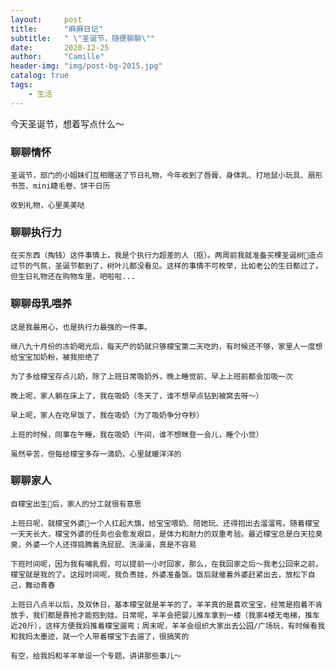 ```yaml
---
layout:     post
title:      "麻麻日记"
subtitle:   " \"圣诞节，随便聊聊\""
date:       2020-12-25
author:     "Camille"
header-img: "img/post-bg-2015.jpg"
catalog: true
tags:
    - 生活
---
```

今天圣诞节，想着写点什么～  
### 聊聊情怀
    圣诞节，部门的小姐妹们互相赠送了节日礼物，今年收到了唇膏、身体乳、打地鼠小玩具、扇形书签、mini睫毛卷、饼干日历  
    
    收到礼物，心里美美哒

### 聊聊执行力
    在买东西（掏钱）这件事情上，我是个执行力超差的人（抠）。两周前我就准备买棵圣诞树🌲造点过节的气氛，圣诞节都到了，树叶儿都没看见。这样的事情不可枚举，比如老公的生日都过了，但生日礼物还在购物车里，吧啦啦...  

### 聊聊母乳喂养
    这是我最用心，也是执行力最强的一件事。  
    
    继八九十月份的冻奶喝光后，每天产的奶就只够檬宝第二天吃的，有时候还不够，家里人一度想给宝宝加奶粉，被我拒绝了

    为了多给檬宝存点儿奶，除了上班日常吸奶外，晚上睡觉前、早上上班前都会加吸一次

    晚上呢，家人躺在床上了，我在吸奶（冬天了，谁不想早点钻到被窝去呀～）

    早上呢，家人在吃早饭了，我在吸奶（为了吸奶争分夺秒）

    上班的时候，同事在午睡，我在吸奶（午间，谁不想眯登一会儿，睡个小觉）

    虽然辛苦，但每给檬宝多存一滴奶，心里就暖洋洋的

### 聊聊家人
    自檬宝出生🐣后，家人的分工就很有意思

    上班日呢，就檬宝外婆👵一个人扛起大旗，给宝宝喂奶、陪她玩、还得抱出去溜溜弯。随着檬宝一天天长大，檬宝外婆的任务也会愈发艰巨，是体力和耐力的双重考验。最近檬宝总是白天拉臭臭，外婆一个人还得捣腾着洗屁屁、洗澡澡，真是不容易

    下班时间呢，因为我有哺乳假，可以提前一小时回家，那么，在我回家之后～我老公回来之前，檬宝就是我的了。这段时间呢，我负责娃，外婆准备饭。饭后就催着外婆赶紧出去，放松下自己，舞动青春

    上班日八点半以后，及双休日，基本檬宝就是羊羊的了。羊羊真的是喜欢宝宝，经常是抱着不肯放手，我们都是靠抢才能抱到娃。日常呢，羊羊会把婴儿推车拿到一楼（我家4楼无电梯，推车近20斤），这样方便我妈推着檬宝遛弯；周末呢，羊羊会组织大家出去公园/广场玩，有时候看我和我妈太墨迹，就一个人带着檬宝下去遛了，很搞笑的

    有空，给我妈和羊羊单设一个专题，讲讲那些事儿～

